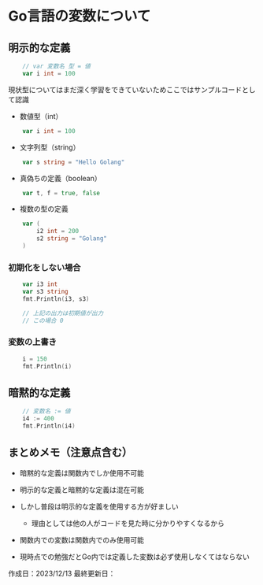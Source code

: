 # Go言語の変数について

## 明示的な定義

```go:main.go
    // var 変数名 型 = 値
    var i int = 100
```

現状型についてはまだ深く学習をできていないためここではサンプルコードとして認識

- 数値型（int）
```go:main.go
    var i int = 100
```

- 文字列型（string）
```go:main.go
    var s string = "Hello Golang"
```

- 真偽ちの定義（boolean）
```go:main.go
    var t, f = true, false
```

- 複数の型の定義
```golang:main.go
    var (
        i2 int = 200
        s2 string = "Golang"
    )
```

### 初期化をしない場合

```go:main.go
    var i3 int
    var s3 string
    fmt.Println(i3, s3)

    // 上記の出力は初期値が出力
    // この場合 0
```

### 変数の上書き

```go:main.go
	i = 150
	fmt.Println(i)
```


## 暗黙的な定義

```go:main.go
	// 変数名 := 値
	i4 := 400
	fmt.Println(i4)
```


## まとめメモ（注意点含む）
- 暗黙的な定義は関数内でしか使用不可能
- 明示的な定義と暗黙的な定義は混在可能
- しかし普段は明示的な定義を使用する方が好ましい
    - 理由としては他の人がコードを見た時に分かりやすくなるから

- 関数内での変数は関数内でのみ使用可能
- 現時点での勉強だとGo内では定義した変数は必ず使用しなくてはならない


作成日：2023/12/13
最終更新日：
